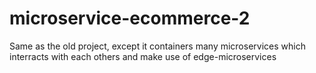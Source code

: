 # microservice-ecommerce-2
Same as the old project, except it containers many microservices which interracts with each others and make use of edge-microservices
